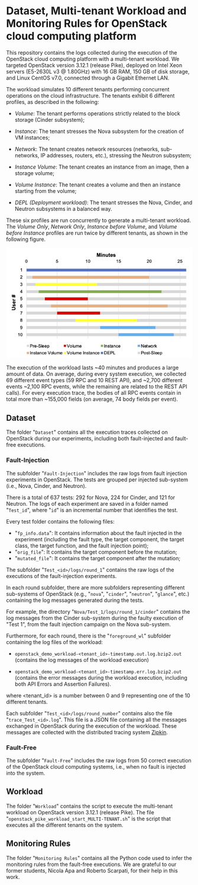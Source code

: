 # Dataset, Multi-tenant Workload and Monitoring Rules for OpenStack cloud computing platform


This repository contains the logs collected during the execution of the OpenStack cloud computing platform with a multi-tenant workload. We targeted OpenStack version 3.12.1 (release Pike), deployed on Intel Xeon servers (E5-2630L v3 @ 1.80GHz) with 16 GB RAM, 150 GB of disk storage, and Linux CentOS v7.0, connected through a Gigabit Ethernet LAN. 


The workload simulates 10 different tenants performing concurrent operations on the cloud infrastructure.
The tenants exhibit 6 different profiles, as described in the following:

* *Volume*: The tenant performs operations strictly related to the block storage (Cinder subsystem);
 
* *Instance*: The tenant stresses the Nova subsystem for the creation of VM instances;
    
* *Network*: The tenant creates network resources (networks, sub-networks, IP addresses, routers, etc.), stressing the Neutron subsystem;
    
* *Instance Volume*: The tenant creates an instance from an image, then a storage volume;
    
* *Volume Instance*: The tenant creates a volume and then an instance starting from the volume;
    
* *DEPL (Deployment workload)*: The tenant stresses the Nova, Cinder, and Neutron subsystems in a balanced way. 
    
These six profiles are run concurrently to generate a multi-tenant workload. The *Volume Only*, *Network Only*, *Instance before Volume*, and *Volume before Instance* profiles are run twice by different tenants, as shown in the following figure.

![alt text](https://github.com/dessertlab/OpenStack-multi-tenant-workload/blob/main/img/workload.png?raw=true)



The execution of the workload lasts ~40 minutes and produces a large amount of data. On average, during every system execution, we collected 69 different event types (59 RPC and 10 REST API), and ~2,700 different events ~2,100 RPC events, while the remaining are related to the REST API calls). For every execution trace, the bodies of all RPC events contain in total more than ~155,000 fields (on average, 74 body fields per event).

## Dataset

The folder "`Dataset`" contains all the execution traces collected on OpenStack during our experiments, including both fault-injected and fault-free executions.

### Fault-Injection

The subfolder "`Fault-Injection`" includes the raw logs from fault injection experiments in OpenStack. The tests are grouped per injected sub-system (i.e., Nova, Cinder, and Neutron). 

There is a total of 637 tests: 292 for Nova, 224 for Cinder, and 121 for Neutron. The logs of each experiment are saved in a folder named "`Test_id`", where "`id`" is an incremental number that identifies the test. 

Every test folder contains the following files:
* "`fp_info.data`": It contains information about the fault injected in the experiment (including the fault type, the target component, the target class, the target function, and the fault injection point);
* "`orig_file`": It contains the target component before the mutation;
* "`mutated_file`": It contains the target component after the mutation;

The subfolder "`Test_<id>/logs/round_1`" contains the raw logs of the executions of the fault-injection experiments.

In each round subfolder, there are more subfolders representing different sub-systems of OpenStack (e.g., "`nova`", "`cinder`", "`neutron`", "`glance`", etc.) containing the log messages generated during the tests.

For example, the directory "`Nova/Test_1/logs/round_1/cinder`" contains the log messages from the Cinder sub-system during the faulty execution of "Test 1", from the fault injection campaign on the Nova sub-system. 

Furthermore, for each round, there is the "`foreground_wl`" subfolder containing the log files of the workload:

* `openstack_demo_workload-<tenant_id>-timestamp.out.log.bzip2.out` (contains the log messages of the workload execution)

* `openstack_demo_workload-<tenant_id>-timestamp.err.log.bzip2.out` (contains the error messages during the workload execution, including both API Errors and Assertion Failures).

where <tenant_id> is a number between 0 and 9 representing one of the 10 different tenants.

Each subfolder "`Test_<id>/logs/round_number`" contains also the file "`trace_Test_<id>.log`". This file is a JSON file containing all the messages exchanged in OpenStack during the execution of the workload. These messages are collected with the distributed tracing system [Zipkin](https://zipkin.io/).


### Fault-Free

The subfolder "`Fault-Free`" includes the raw logs from 50 correct execution of the OpenStack cloud computing systems, i.e., when no fault is injected into the system.

## Workload

The folder "`Workload`" contains the script to execute the multi-tenant workload on OpenStack version 3.12.1 (release Pike).
The file "`openstack_pike_workload_start_MULTI-TENANT.sh`" is the script that executes all the different tenants on the system.

## Monitoring Rules

The folder "`Monitoring Rules`" contains all the Python code used to infer the monitoring rules from the fault-free executions.
We are grateful to our former students, Nicola Apa and Roberto Scarpati, for their help in this work.



